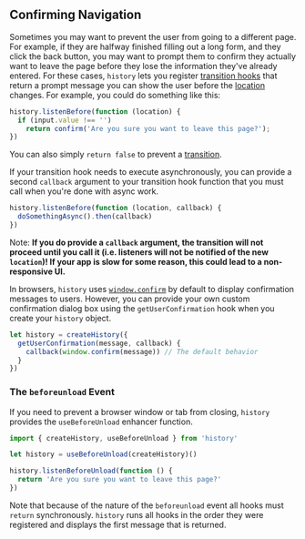 ## Confirming Navigation

Sometimes you may want to prevent the user from going to a different page. For example, if they are halfway finished filling out a long form, and they click the back button, you may want to prompt them to confirm they actually want to leave the page before they lose the information they've already entered. For these cases, `history` lets you register [transition hooks](Glossary.md#transitionhook) that return a prompt message you can show the user before the [location](Glossary.md#location) changes. For example, you could do something like this:

```js
history.listenBefore(function (location) {
  if (input.value !== '')
    return confirm('Are you sure you want to leave this page?');
})
```

You can also simply `return false` to prevent a [transition](Glossary.md#transition).

If your transition hook needs to execute asynchronously, you can provide a second `callback` argument to your transition hook function that you must call when you're done with async work.

```js
history.listenBefore(function (location, callback) {
  doSomethingAsync().then(callback)
})
```

Note: **If you do provide a `callback` argument, the transition will not proceed until you call it (i.e. listeners will not be notified of the new `location`)! If your app is slow for some reason, this could lead to a non-responsive UI.**

In browsers, `history` uses [`window.confirm`](https://developer.mozilla.org/en-US/docs/Web/API/Window/confirm) by default to display confirmation messages to users. However, you can provide your own custom confirmation dialog box using the `getUserConfirmation` hook when you create your `history` object.

```js
let history = createHistory({
  getUserConfirmation(message, callback) {
    callback(window.confirm(message)) // The default behavior
  }
})
```

### The `beforeunload` Event

If you need to prevent a browser window or tab from closing, `history` provides the `useBeforeUnload` enhancer function.

```js
import { createHistory, useBeforeUnload } from 'history'

let history = useBeforeUnload(createHistory)()

history.listenBeforeUnload(function () {
  return 'Are you sure you want to leave this page?'
})
```

Note that because of the nature of the `beforeunload` event all hooks must `return` synchronously. `history` runs all hooks in the order they were registered and displays the first message that is returned.

